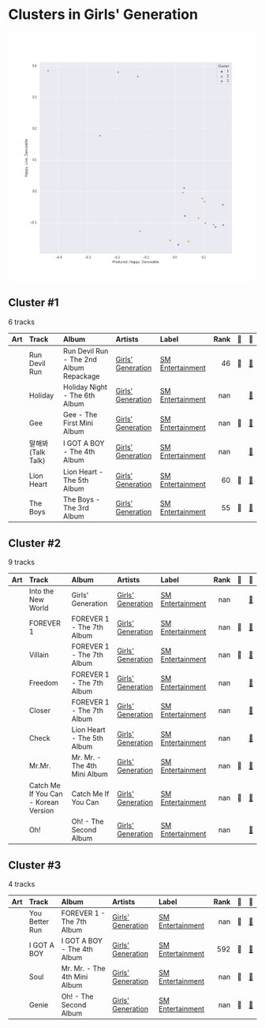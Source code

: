 # Clusters in Girls' Generation

![Comparison of Cluster](../../../images/artists/girls__generation/clusters/clusters_scatter.png)

## Cluster #1

6 tracks

| Art | Track | Album | Artists | Label | Rank | 💚 | 🔗 |
|:---|:---|:---|:---|:---|---:|:---|:---|
| <img src="https://i.scdn.co/image/ab67616d0000b273286903a9b4f8bce214f1dffa" alt="" width="50" /> | Run Devil Run | Run Devil Run - The 2nd Album Repackage | [Girls' Generation](../../overview.md) | [SM Entertainment](../../../../labels/sm_entertainment) | 46 | 💚 | [🔗](https://open.spotify.com/track/0U9jNoTJeTxXToakhsb7pV) |
| <img src="https://i.scdn.co/image/ab67616d0000b273ee58f0e04b175603c1f56668" alt="" width="50" /> | Holiday | Holiday Night - The 6th Album | [Girls' Generation](../../overview.md) | [SM Entertainment](../../../../labels/sm_entertainment) | nan | | [🔗](https://open.spotify.com/track/1Bjy9ZtwMle3uhVgoBgiGN) |
| <img src="https://i.scdn.co/image/ab67616d0000b273aa7646e7aa8a4e001cb8a805" alt="" width="50" /> | Gee | Gee - The First Mini Album | [Girls' Generation](../../overview.md) | [SM Entertainment](../../../../labels/sm_entertainment) | nan | 💚 | [🔗](https://open.spotify.com/track/2BQIMF7CyLe2xAKzh74A4C) |
| <img src="https://i.scdn.co/image/ab67616d0000b273fd1f3849aaaf15112389a725" alt="" width="50" /> | 말해봐 (Talk Talk) | I GOT A BOY - The 4th Album | [Girls' Generation](../../overview.md) | [SM Entertainment](../../../../labels/sm_entertainment) | nan | | [🔗](https://open.spotify.com/track/4fcMeRJFjEbvWagaEJD33A) |
| <img src="https://i.scdn.co/image/ab67616d0000b2737ce0130c09547c733984ba0e" alt="" width="50" /> | Lion Heart | Lion Heart - The 5th Album | [Girls' Generation](../../overview.md) | [SM Entertainment](../../../../labels/sm_entertainment) | 60 | 💚 | [🔗](https://open.spotify.com/track/405SQUJdQut02dxtuQ0CZ3) |
| <img src="https://i.scdn.co/image/ab67616d0000b27361d7b9988c77826dfb1db1b3" alt="" width="50" /> | The Boys | The Boys - The 3rd Album | [Girls' Generation](../../overview.md) | [SM Entertainment](../../../../labels/sm_entertainment) | 55 | 💚 | [🔗](https://open.spotify.com/track/4sRQg2aoec0VIvQ7GZPGMy) |
## Cluster #2

9 tracks

| Art | Track | Album | Artists | Label | Rank | 💚 | 🔗 |
|:---|:---|:---|:---|:---|---:|:---|:---|
| <img src="https://i.scdn.co/image/ab67616d0000b2731111b7562b4b46870d27f98b" alt="" width="50" /> | Into the New World | Girls' Generation | [Girls' Generation](../../overview.md) | [SM Entertainment](../../../../labels/sm_entertainment) | nan | | [🔗](https://open.spotify.com/track/1RTW9UthqmZwr8Od6CH4i8) |
| <img src="https://i.scdn.co/image/ab67616d0000b273aea29200523b1ee4d5b2c035" alt="" width="50" /> | FOREVER 1 | FOREVER 1 - The 7th Album | [Girls' Generation](../../overview.md) | [SM Entertainment](../../../../labels/sm_entertainment) | nan | 💚 | [🔗](https://open.spotify.com/track/1oen3GpTcA486fTHaT7neg) |
| <img src="https://i.scdn.co/image/ab67616d0000b273aea29200523b1ee4d5b2c035" alt="" width="50" /> | Villain | FOREVER 1 - The 7th Album | [Girls' Generation](../../overview.md) | [SM Entertainment](../../../../labels/sm_entertainment) | nan | 💚 | [🔗](https://open.spotify.com/track/3FuL8QGYM7NWj9YWFCEc5W) |
| <img src="https://i.scdn.co/image/ab67616d0000b273aea29200523b1ee4d5b2c035" alt="" width="50" /> | Freedom | FOREVER 1 - The 7th Album | [Girls' Generation](../../overview.md) | [SM Entertainment](../../../../labels/sm_entertainment) | nan | | [🔗](https://open.spotify.com/track/4ncRdOnJVY9uSFC74jFJOa) |
| <img src="https://i.scdn.co/image/ab67616d0000b273aea29200523b1ee4d5b2c035" alt="" width="50" /> | Closer | FOREVER 1 - The 7th Album | [Girls' Generation](../../overview.md) | [SM Entertainment](../../../../labels/sm_entertainment) | nan | | [🔗](https://open.spotify.com/track/7JWXQE9QBQ8BAPFKAwnUWP) |
| <img src="https://i.scdn.co/image/ab67616d0000b2737ce0130c09547c733984ba0e" alt="" width="50" /> | Check | Lion Heart - The 5th Album | [Girls' Generation](../../overview.md) | [SM Entertainment](../../../../labels/sm_entertainment) | nan | | [🔗](https://open.spotify.com/track/3EQC9pepDeytAuIC6zShEF) |
| <img src="https://i.scdn.co/image/ab67616d0000b27341e9e282e569b2279c2171de" alt="" width="50" /> | Mr.Mr. | Mr. Mr. - The 4th Mini Album | [Girls' Generation](../../overview.md) | [SM Entertainment](../../../../labels/sm_entertainment) | nan | 💚 | [🔗](https://open.spotify.com/track/3JaMGQXJmtbAhvgl0nBPPN) |
| <img src="https://i.scdn.co/image/ab67616d0000b27359a2a72ecab2e8b551eafe36" alt="" width="50" /> | Catch Me If You Can - Korean Version | Catch Me If You Can | [Girls' Generation](../../overview.md) | [SM Entertainment](../../../../labels/sm_entertainment) | nan | 💚 | [🔗](https://open.spotify.com/track/5mejZAeca4Ry7Sptw7LnvS) |
| <img src="https://i.scdn.co/image/ab67616d0000b2739b57e9b31c831fb2137c38e2" alt="" width="50" /> | Oh! | Oh! - The Second Album | [Girls' Generation](../../overview.md) | [SM Entertainment](../../../../labels/sm_entertainment) | nan | | [🔗](https://open.spotify.com/track/6VOG2ROMCklbn6SSg9mA9H) |
## Cluster #3

4 tracks

| Art | Track | Album | Artists | Label | Rank | 💚 | 🔗 |
|:---|:---|:---|:---|:---|---:|:---|:---|
| <img src="https://i.scdn.co/image/ab67616d0000b273aea29200523b1ee4d5b2c035" alt="" width="50" /> | You Better Run | FOREVER 1 - The 7th Album | [Girls' Generation](../../overview.md) | [SM Entertainment](../../../../labels/sm_entertainment) | nan | 💚 | [🔗](https://open.spotify.com/track/7AKKUOFQjjhFyjzvhtawsM) |
| <img src="https://i.scdn.co/image/ab67616d0000b273fd1f3849aaaf15112389a725" alt="" width="50" /> | I GOT A BOY | I GOT A BOY - The 4th Album | [Girls' Generation](../../overview.md) | [SM Entertainment](../../../../labels/sm_entertainment) | 592 | 💚 | [🔗](https://open.spotify.com/track/2WkPfNd237yc0l5KewCDpp) |
| <img src="https://i.scdn.co/image/ab67616d0000b27341e9e282e569b2279c2171de" alt="" width="50" /> | Soul | Mr. Mr. - The 4th Mini Album | [Girls' Generation](../../overview.md) | [SM Entertainment](../../../../labels/sm_entertainment) | nan | 💚 | [🔗](https://open.spotify.com/track/76ssTbsB9z3eXcAfcEx19r) |
| <img src="https://i.scdn.co/image/ab67616d0000b2739b57e9b31c831fb2137c38e2" alt="" width="50" /> | Genie | Oh! - The Second Album | [Girls' Generation](../../overview.md) | [SM Entertainment](../../../../labels/sm_entertainment) | nan | 💚 | [🔗](https://open.spotify.com/track/6kN3vvzDiVZP2hiPA0ApMd) |